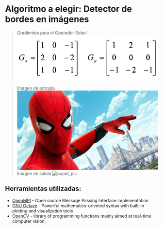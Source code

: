 # Algoritmo a elegir: Detector de bordes en imágenes

> Gradientes para el Operador Sobel
![sobel_grad](https://github.com/roronoasins/acap-ugr/blob/master/P3_sobel_operator/grad_sobel.png)

> Imagen de entrada
![input_pic](https://github.com/roronoasins/acap-ugr/blob/master/pictures_examples/input/4k_spider2.jpg)
> Imagen de salida
![ouput_pic](https://github.com/roronoasins/acap-ugr/blob/master/pictures_examples/output/4k_spider2-sobel.jpg)

## Herramientas utilizadas:

- [OpenMPI](https://www.open-mpi.org/) - Open source Message Passing Interface implementation
- [GNU Octave](https://www.gnu.org/software/octave/) - Powerful mathematics-oriented syntax with built-in plotting and visualization tools
- [OpenCV](https://opencv.org/) - library of programming functions mainly aimed at real-time computer vision.

